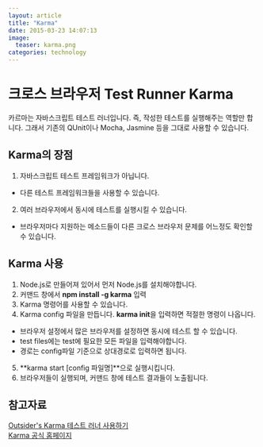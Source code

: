 ```yaml
---
layout: article
title: "Karma"
date: 2015-03-23 14:07:13
image: 
  teaser: karma.png
categories: technology
---
```


# 크로스 브라우저 Test Runner Karma
카르마는 자바스크립트 테스트 러너입니다. 즉, 작성한 테스트를 실행해주는 역할만 합니다. 그래서 기존의 QUnit이나 Mocha, Jasmine 등을 그대로 사용할 수 있습니다.  
  
## Karma의 장점

1. 자바스크립트 테스트 프레임워크가 아닙니다.  
  - 다른 테스트 프레임워크들을 사용할 수 있습니다.  
2. 여러 브라우저에서 동시에 테스트를 실행시킬 수 있습니다.  
  - 브라우저마다 지원하는 메소드들이 다른 크로스 브라우저 문제를 어느정도 확인할 수 있습니다.  

## Karma 사용
1. Node.js로 만들어져 있어서 먼저 Node.js를 설치해야합니다.  
2. 커맨드 창에서 **npm install -g karma** 입력  
3. Karma 명령어를 사용할 수 있습니다.  
4. Karma config 파일을 만듭니다. **karma init**을 입력하면 적절한 명령이 나옵니다.  
  - 브라우저 설정에서 많은 브라우저를 설정하면 동시에 테스트 할 수 있습니다.  
  - test files에는 test에 필요한 모든 파일을 입력해야합니다.  
  - 경로는 config파일 기준으로 상대경로로 입력하면 됩니다.  
5. **karma start [config 파일명]**으로 실행시킵니다.  
6. 브라우저들이 실행되며, 커맨드 창에 테스트 결과들이 노출됩니다.  

## 참고자료  
[Outsider's Karma 테스트 러너 사용하기](http://blog.outsider.ne.kr/1020)  
[Karma 공식 홈페이지](http://karma-runner.github.io/0.12/index.html)  